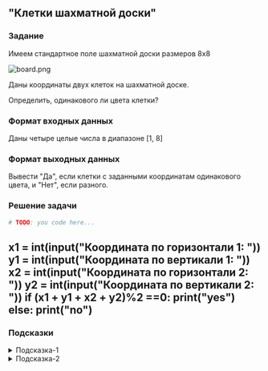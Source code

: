 ## "Клетки шахматной доски"

### Задание

Имеем стандартное поле шахматной доски размеров 8x8

![board.png](img/board.png)

Даны координаты двух клеток на шахматной доске.

Определить, одинакового ли цвета клетки?

### Формат входных данных

Даны четыре целые числа в диапазоне [1, 8]

### Формат выходных данных

Вывести "Да", если клетки с заданными координатам одинакового цвета, и "Нет", если разного.

### Решение задачи

```python
# TODO: you code here...
```
x1 = int(input("Координата по горизонтали 1: "))
y1 = int(input("Координата по вертикали 1: "))
x2 = int(input("Координата по горизонтали 2: "))
y2 = int(input("Координата по вертикали 2: "))
if (x1 + y1 + x2 + y2)%2 ==0:
    print("yes")
else:
    print("no")
---

### Подсказки

<details>
<summary>Подсказка-1</summary>
Условие для проверки четности числа:

```python
n % 2 == 0
```

</details>

<details>
<summary>Подсказка-2</summary>
Сумма двух нечетных чисел, всегда четная.
</details>
